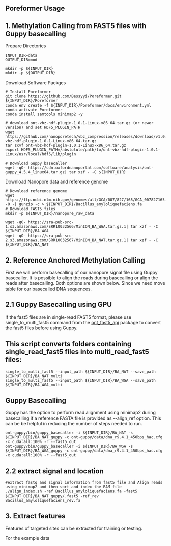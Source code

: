 ## Poreformer Usage
## 1. Methylation Calling from FAST5 files with Guppy basecalling
Prepare Directories
```
INPUT_DIR=data
OUTPUT_DIR=mod

mkdir -p ${INPUT_DIR}
mkdir -p ${OUTPUT_DIR}
```
Download Software Packges
```
# Install Poreformer
git clone https://github.com/Bessyyi/Poreformer.git ${INPUT_DIR}/Poreformer
conda env create -f ${INPUT_DIR}/Poreformer/docs/environment.yml
conda activate Poreformer
conda install samtools minimap2 -y

# download ont-vbz-hdf-plugin-1.0.1-Linux-x86_64.tar.gz (or newer version) and set HDF5_PLUGIN_PATH
wget https://github.com/nanoporetech/vbz_compression/releases/download/v1.0.1/ont-vbz-hdf-plugin-1.0.1-Linux-x86_64.tar.gz
tar zxvf ont-vbz-hdf-plugin-1.0.1-Linux-x86_64.tar.gz
export HDF5_PLUGIN_PATH=/abslolute/path/to/ont-vbz-hdf-plugin-1.0.1-Linux/usr/local/hdf5/lib/plugin

# Download Guppy basecaller
wget -qO- https://cdn.oxfordnanoportal.com/software/analysis/ont-guppy_4.5.4_linux64.tar.gz| tar xzf - -C ${INPUT_DIR}
```
Download Nanopore data and reference genome
```
# Download reference genome
wget https://ftp.ncbi.nlm.nih.gov/genomes/all/GCA/007/827/165/GCA_007827165.1_ASM782716v1/GCA_007827165.1_ASM782716v1_genomic.fna.gz -O -| gunzip -c > ${INPUT_DIR}/Bacillus_amyloliquefaciens.fa
# Download FAST5 files
mkdir -p ${INPUT_DIR}/nanopore_raw_data

wget -qO- https://sra-pub-src-1.s3.amazonaws.com/SRR10032566/MinION_BA_WGA.tar.gz.1| tar xzf - -C ${INPUT_DIR}/BA_WGA
wget -qO- https://sra-pub-src-2.s3.amazonaws.com/SRR10032567/MinION_BA_NAT.tar.gz.1| tar xzf - -C ${INPUT_DIR}/BA_NAT
```
## 2. Reference Anchored Methylation Calling
First we will perform basecalling of our nanopore signal file using Guppy basecaller. It is possible to align the reads during basecalling or align the reads after basecalling. Both options are shown below. Since we need move table for our basecalled DNA sequences.
## 2.1 Guppy Basecalling using GPU
If the fast5 files are in single-read FAST5 format, please use single_to_multi_fast5 command from the [ont_fast5_api](https://github.com/nanoporetech/ont_fast5_api) package to convert the fast5 files before using Guppy.
## This script converts folders containing single_read_fast5 files into multi_read_fast5 files:
```
single_to_multi_fast5 --input_path ${INPUT_DIR}/BA_NAT --save_path ${INPUT_DIR}/BA_NAT_multi
single_to_multi_fast5 --input_path ${INPUT_DIR}/BA_WGA --save_path ${INPUT_DIR}/BA_WGA_multi
```
## Guppy Basecalling
Guppy has the option to perform read alignment using minimap2 during basecalling if a reference FASTA file is provided as --align_ref option. This can be be helpful in reducing the number of steps needed to run.
```
ont-guppy/bin/guppy_basecaller -i ${INPUT_DIR}/BA_NAT -s ${INPUT_DIR}/BA_NAT_guppy -c ont-guppy/data/dna_r9.4.1_450bps_hac.cfg -x cuda:all:100% -r --fast5_out
ont-guppy/bin/guppy_basecaller -i ${INPUT_DIR}/BA_WGA -s ${INPUT_DIR}/BA_WGA_guppy -c ont-guppy/data/dna_r9.4.1_450bps_hac.cfg -x cuda:all:100% -r --fast5_out
```
## 2.2 extract signal and location
```
#extract fastq and signal information from fast5 file and Align reads using minimap2 and then sort and index the BAM file
./align_index.sh -ref Bacillus_amyloliquefaciens.fa -fast5 ${INPUT_DIR}/BA_NAT_guppy/.fast5 -ref_rev Bacillus_amyloliquefaciens_rev.fa
```
## 3. Extract features
Features of targeted sites can be extracted for training or testing.

For the example data
```
